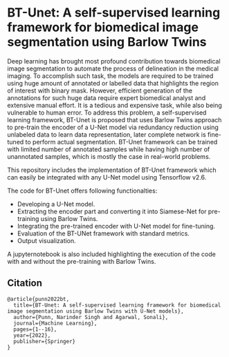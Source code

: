 # BT-Unet: A self-supervised learning framework for biomedical image segmentation using Barlow Twins
Deep learning has brought most profound contribution towards biomedical image segmentation to automate the process of delineation in the medical imaging. To accomplish such task, the models are required to be trained using huge amount of annotated or labelled data that highlights the region of interest with binary mask. However, efficient generation of the annotations for such huge data require expert biomedical analyst and extensive manual effort. It is a tedious and expensive task, while also being vulnerable to human error. To address this problem, a self-supervised learning framework, BT-Unet is proposed that uses Barlow Twins approach to pre-train the encoder of a U-Net model via redundancy reduction using unlabeled data to learn data representation, later complete network is fine-tuned to perform actual segmentation. BT-Unet framework can be trained with limited number of annotated samples while having high number of unannotated samples, which is mostly the case in real-world problems.

This repository includes the implementation of BT-Unet framework which can easily be integrated with any U-Net model using Tensorflow v2.6.

The code for BT-Unet offers following functionalties:
- Developing a U-Net model.
- Extracting the encoder part and converting it into Siamese-Net for pre-training using Barlow Twins.
- Integrating the pre-trained encoder with U-Net model for fine-tuning.
- Evaluation of the BT-UNet framework with standard metrics.
- Output visualization.

A jupyternotebook is also included highlighting the execution of the code with and without the pre-training with Barlow Twins.

## Citation
```
@article{punn2022bt,
  title={BT-Unet: A self-supervised learning framework for biomedical image segmentation using Barlow Twins with U-Net models},
  author={Punn, Narinder Singh and Agarwal, Sonali},
  journal={Machine Learning},
  pages={1--16},
  year={2022},
  publisher={Springer}
}
```
